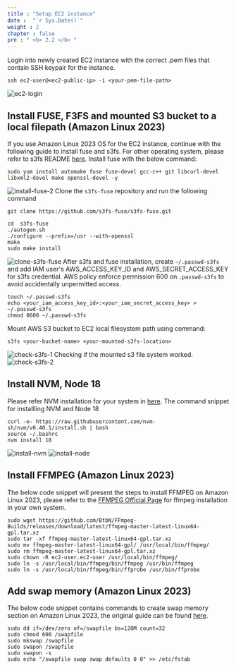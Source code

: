 ```yaml
---
title : "Setup EC2 instance"
date :  "`r Sys.Date()`" 
weight : 2
chapter : false
pre : " <b> 2.2 </b> "
---
```

Login into newly created EC2 instance with the correct .pem files that contain SSH keypair for the instance.
```terminal
ssh ec2-user@<ec2-public-ip> -i <your-pem-file-path>
```
![ec2-login](/images/2-Aws-Service/2.2-set-up-ec2/ec2-login.png)

## Install FUSE, F3FS and mounted S3 bucket to a local filepath (Amazon Linux 2023)
If you use Amazon Linux 2023 OS for the EC2 instance, continue with the following guide to install fuse and s3fs. For other operating system, please refer to s3fs README [here](https://github.com/s3fs-fuse/s3fs-fuse?tab=readme-ov-file "s3fs Github").
Install fuse with the below command:
```terminal
sudo yum install automake fuse fuse-devel gcc-c++ git libcurl-devel libxml2-devel make openssl-devel -y
```
![install-fuse-2](/images/2-Aws-Service/2.2-set-up-ec2/install-fuse-2.png)
Clone the `s3fs-fuse` repository and run the following command
```terminal
git clone https://github.com/s3fs-fuse/s3fs-fuse.git

cd  s3fs-fuse
./autogen.sh 
./configure --prefix=/usr --with-openssl
make
sudo make install
```
![clone-s3fs-fuse](/images/2-Aws-Service/2.2-set-up-ec2/clone-s3fs-fuse.png)
After s3fs and fuse installation, create `~/.passwd-s3fs` and add IAM user's AWS_ACCESS_KEY_ID and AWS_SECRET_ACCESS_KEY for s3fs credential. AWS policy enforce permission 600 on `.passwd-s3fs` to avoid accidentally unpermitted access.
```terminal
touch ~/.passwd-s3fs
echo <your_iam_access_key_id>:<your_iam_secret_access_key> > ~/.passwd-s3fs
chmod 0600 ~/.passwd-s3fs
```
Mount AWS S3 bucket to EC2 local filesystem path using command:
```terminal
s3fs <your-bucket-name> <your-mounted-s3fs-location>
```
![check-s3fs-1](/images/2-Aws-Service/2.2-set-up-ec2/check-s3fs-1.png)
Checking if the mounted s3 file system worked.
![check-s3fs-2](/images/2-Aws-Service/2.2-set-up-ec2/check-s3fs-2.png)
## Install NVM, Node 18
Please refer NVM installation for your system in [here](https://github.com/nvm-sh/nvm "NVM Github Link"). The command snippet for installling NVM and Node 18
```terminal
curl -o- https://raw.githubusercontent.com/nvm-sh/nvm/v0.40.1/install.sh | bash
source ~/.bashrc
nvm install 18
```
![install-nvm](/images/2-Aws-Service/2.2-set-up-ec2/install-nvm.png)
![install-node](/images/2-Aws-Service/2.2-set-up-ec2/install-node.png)
## Install FFMPEG (Amazon Linux 2023)
The below code snippet will present the steps to install FFMPEG on Amazon Linux 2023, please refer to the [FFMPEG Official Page](https://www.ffmpeg.org/download.html) for ffmpeg installation in your own system.
```terminal
sudo wget https://github.com/BtbN/FFmpeg-Builds/releases/download/latest/ffmpeg-master-latest-linux64-gpl.tar.xz
sudo tar -xf ffmpeg-master-latest-linux64-gpl.tar.xz
sudo mv ffmpeg-master-latest-linux64-gpl/ /usr/local/bin/ffmpeg/
sudo rm ffmpeg-master-latest-linux64-gpl.tar.xz
sudo chown -R ec2-user.ec2-user /usr/local/bin/ffmpeg/
sudo ln -s /usr/local/bin/ffmpeg/bin/ffmpeg /usr/bin/ffmpeg
sudo ln -s /usr/local/bin/ffmpeg/bin/ffprobe /usr/bin/ffprobe
```
## Add swap memory (Amazon Linux 2023)
The below code snippet contains commands to create swap memory section on Amazon Linux 2023, the original guide can be found [here](https://repost.aws/knowledge-center/ec2-memory-swap-file "EC2 memory swap guide").
```terminal
sudo dd if=/dev/zero of=/swapfile bs=128M count=32
sudo chmod 600 /swapfile
sudo mkswap /swapfile
sudo swapon /swapfile
sudo swapon -s
sudo echo "/swapfile swap swap defaults 0 0" >> /etc/fstab
```